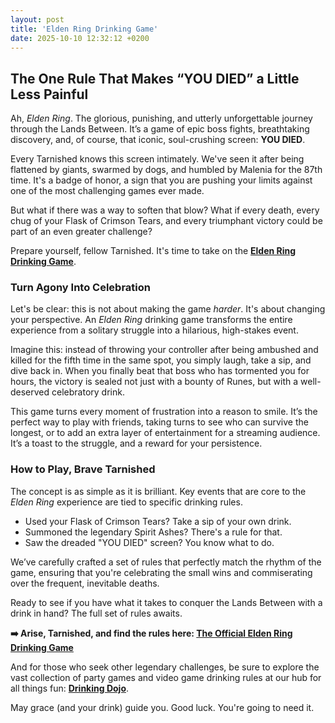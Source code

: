 ```yaml
---
layout: post
title: 'Elden Ring Drinking Game'
date: 2025-10-10 12:32:12 +0200
---
```


## The One Rule That Makes “YOU DIED” a Little Less Painful

Ah, _Elden Ring_. The glorious, punishing, and utterly unforgettable journey through the Lands Between. It’s a game of epic boss fights, breathtaking discovery, and, of course, that iconic, soul-crushing screen: **YOU DIED**.

Every Tarnished knows this screen intimately. We've seen it after being flattened by giants, swarmed by dogs, and humbled by Malenia for the 87th time. It's a badge of honor, a sign that you are pushing your limits against one of the most challenging games ever made.

But what if there was a way to soften that blow? What if every death, every chug of your Flask of Crimson Tears, and every triumphant victory could be part of an even greater challenge?

Prepare yourself, fellow Tarnished. It's time to take on the **[Elden Ring Drinking Game](https://drinkingdojo.com/articles/elden-ring)**.

### Turn Agony Into Celebration

Let's be clear: this is not about making the game _harder_. It's about changing your perspective. An _Elden Ring_ drinking game transforms the entire experience from a solitary struggle into a hilarious, high-stakes event.

Imagine this: instead of throwing your controller after being ambushed and killed for the fifth time in the same spot, you simply laugh, take a sip, and dive back in. When you finally beat that boss who has tormented you for hours, the victory is sealed not just with a bounty of Runes, but with a well-deserved celebratory drink.

This game turns every moment of frustration into a reason to smile. It’s the perfect way to play with friends, taking turns to see who can survive the longest, or to add an extra layer of entertainment for a streaming audience. It’s a toast to the struggle, and a reward for your persistence.

### How to Play, Brave Tarnished

The concept is as simple as it is brilliant. Key events that are core to the _Elden Ring_ experience are tied to specific drinking rules.

- Used your Flask of Crimson Tears? Take a sip of your own drink.
- Summoned the legendary Spirit Ashes? There's a rule for that.
- Saw the dreaded "YOU DIED" screen? You know what to do.

We’ve carefully crafted a set of rules that perfectly match the rhythm of the game, ensuring that you're celebrating the small wins and commiserating over the frequent, inevitable deaths.

Ready to see if you have what it takes to conquer the Lands Between with a drink in hand? The full set of rules awaits.

**➡️ Arise, Tarnished, and find the rules here: [The Official Elden Ring Drinking Game](https://drinkingdojo.com/articles/elden-ring)**

And for those who seek other legendary challenges, be sure to explore the vast collection of party games and video game drinking rules at our hub for all things fun: **[Drinking Dojo](https://drinkingdojo.com)**.

May grace (and your drink) guide you. Good luck. You're going to need it.
